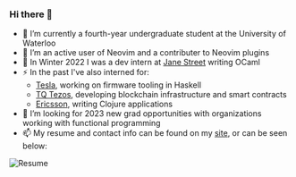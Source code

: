 ### Hi there 👋

- 🌱 I’m currently a fourth-year undergraduate student at the University of Waterloo
- 🤔 I’m an active user of Neovim and a contributer to Neovim plugins
- 🔭 In Winter 2022 I was a dev intern at [Jane Street](https://www.janestreet.com/) writing OCaml
- ⚡ In the past I've also interned for:
  - [Tesla](https://tesla.com), working on firmware tooling in Haskell
  - [TQ Tezos](https://tqtezos.com/), developing blockchain infrastructure and smart contracts
  - [Ericsson](https://www.ericsson.com/), writing Clojure applications
- 👯 I’m looking for 2023 new grad opportunities with organizations working with functional programming
- 📫 My resume and contact info can be found on my [site](https://simonzeng.com), or can be seen below:

![Resume](https://simonzeng.com/resume/Zeng_Simon_Resume.png)
